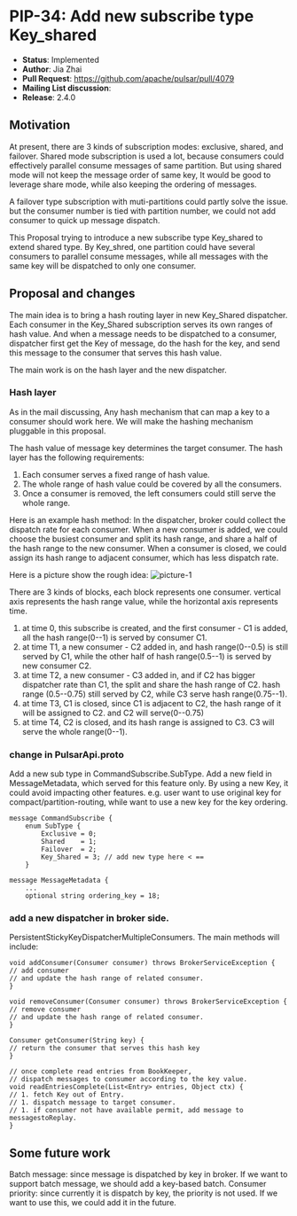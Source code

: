 # PIP-34: Add new subscribe type Key_shared

* **Status**: Implemented
 * **Author**: Jia Zhai
 * **Pull Request**: https://github.com/apache/pulsar/pull/4079
 * **Mailing List discussion**:
 * **Release**: 2.4.0

## Motivation
At present, there are 3 kinds of subscription modes: exclusive, shared, and failover. Shared mode subscription is used a lot, because consumers could effectively parallel consume messages of same partition.  But using shared mode will not keep the message order of same key, It would be good to leverage share mode, while also keeping the ordering of messages.

A failover type subscription with muti-partitions could partly solve the issue. but the consumer number is tied with partition number, we could not add consumer to quick up message dispatch.

This Proposal trying to introduce a new subscribe type Key_shared to extend shared type. By Key_shred, one partition could have several consumers to parallel consume messages, while all messages with the same key will be dispatched to only one consumer.

## Proposal and changes

The main idea is to bring a hash routing layer in new Key_Shared dispatcher. Each consumer in the Key_Shared subscription serves its own ranges of hash value. And when a message needs to be dispatched to a consumer, dispatcher first get the Key of message, do the hash for the key, and send this message to the consumer that serves this hash value.

The main work is on the hash layer and the new dispatcher.

### Hash layer
As in the mail discussing, Any hash mechanism that can map a key to a
consumer should work here.  We will make the hashing mechanism pluggable in this proposal.


The hash value of message key determines the target consumer. The hash layer has the following requirements:
1. Each consumer serves a fixed range of hash value.
1. The whole range of hash value could be covered by all the consumers.
1. Once a consumer is removed, the left consumers could still serve the whole range.

Here is an example hash method: In the dispatcher, broker could collect the dispatch rate for each consumer. 
When a new consumer is added, we could choose the busiest consumer and split its hash range, and share a half of the hash range to the new consumer.
When a consumer is closed, we could assign its hash range to adjacent consumer, which has less dispatch rate.

Here is a picture show the rough idea:
![picture-1](https://gist.githubusercontent.com/jiazhai/3172c8eadabc41612dece24fce60fc7f/raw/f35f55a93fddbf047a4dd75c690f489e2a0abe30/1.png)

There are 3 kinds of blocks, each block represents one consumer. vertical axis represents the hash range value, while the horizontal axis represents time.
1. at time 0, this subscribe is created, and the first consumer - C1 is added, all the hash range(0--1) is served by consumer C1.
1. at time T1, a new consumer - C2 added in, and hash range(0--0.5) is still served by C1, while the other half of hash range(0.5--1) is served by new consumer C2.
1. at time T2, a new consumer - C3 added in, and if C2 has bigger dispatcher rate than C1, the split and share the hash range of C2. hash range (0.5--0.75) still served by C2, while C3 serve hash range(0.75--1).
1. at time T3, C1 is closed, since C1 is adjacent to C2, the hash range of it will be assigned to C2. and C2 will serve(0--0.75)
1. at time T4, C2 is closed, and its hash range is assigned to C3. C3 will serve the whole range(0--1).

### change in PulsarApi.proto
Add a new sub type in CommandSubscribe.SubType. 
Add a new field in MessageMetadata, which served for this feature only. By using a new Key, it could avoid impacting other features. e.g. user want to use original key for compact/partition-routing, while want to use a new key for the key ordering.
 
```
message CommandSubscribe {
	enum SubType {
		Exclusive = 0;
		Shared    = 1;
		Failover  = 2;
		Key_Shared = 3; // add new type here < ==
	}

message MessageMetadata {
	...
	optional string ordering_key = 18;
```

### add a new dispatcher in broker side.

PersistentStickyKeyDispatcherMultipleConsumers.
The main methods will include:
```
void addConsumer(Consumer consumer) throws BrokerServiceException {
// add consumer 
// and update the hash range of related consumer.
}

void removeConsumer(Consumer consumer) throws BrokerServiceException {
// remove consumer
// and update the hash range of related consumer.
}

Consumer getConsumer(String key) {
// return the consumer that serves this hash key
}

// once complete read entries from BookKeeper, 
// dispatch messages to consumer according to the key value.
void readEntriesComplete(List<Entry> entries, Object ctx) {
// 1. fetch Key out of Entry.
// 1. dispatch message to target consumer.
// 1. if consumer not have available permit, add message to messagestoReplay.
} 
```

## Some future work
Batch message: since message is dispatched by key in broker. If we want to support batch message, we should add a key-based batch.
Consumer priority: since currently it is dispatch by key, the priority is not used. If we want to use this, we could add it in the future.
